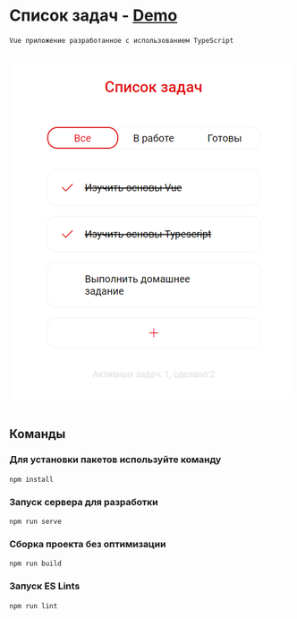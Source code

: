 # Список задач - [Demo](https://scintillating-cajeta-16abd2.netlify.app/)

```
Vue приложение разработанное с использованием TypeScript
```

<br />
<div align="center">
  <img src="./src/img/logo_todos.png" />
</div>
<br />

## Команды

### Для установки пакетов используйте команду

```
npm install
```

### Запуск сервера для разработки

```
npm run serve
```

### Сборка проекта без оптимизации

```
npm run build
```

### Запуск ES Lints

```
npm run lint
```
